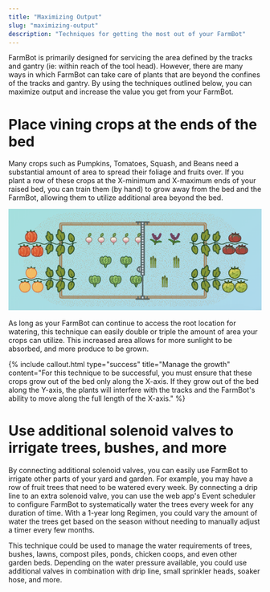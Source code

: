 ```yaml
---
title: "Maximizing Output"
slug: "maximizing-output"
description: "Techniques for getting the most out of your FarmBot"
---
```


FarmBot is primarily designed for servicing the area defined by the tracks and gantry (ie: within reach of the tool head). However, there are many ways in which FarmBot can take care of plants that are beyond the confines of the tracks and gantry. By using the techniques outlined below, you can maximize output and increase the value you get from your FarmBot.

# Place vining crops at the ends of the bed
Many crops such as Pumpkins, Tomatoes, Squash, and Beans need a substantial amount of area to spread their foliage and fruits over. If you plant a row of these crops at the X-minimum and X-maximum ends of your raised bed, you can train them (by hand) to grow away from the bed and the FarmBot, allowing them to utilize additional area beyond the bed.

![Screen Shot 2019-06-18 at 3.19.15 PM.png](_images/Screen_Shot_2019-06-18_at_3.19.15_PM.png)

As long as your FarmBot can continue to access the root location for watering, this technique can easily double or triple the amount of area your crops can utilize. This increased area allows for more sunlight to be absorbed, and more produce to be grown.

{%
include callout.html
type="success"
title="Manage the growth"
content="For this technique to be successful, you must ensure that these crops grow out of the bed only along the X-axis. If they grow out of the bed along the Y-axis, the plants will interfere with the tracks and the FarmBot's ability to move along the full length of the X-axis."
%}

# Use additional solenoid valves to irrigate trees, bushes, and more
By connecting additional solenoid valves, you can easily use FarmBot to irrigate other parts of your yard and garden. For example, you may have a row of fruit trees that need to be watered every week. By connecting a drip line to an extra solenoid valve, you can use the web app's Event scheduler to configure FarmBot to systematically water the trees every week for any duration of time. With a 1-year long Regimen, you could vary the amount of water the trees get based on the season without needing to manually adjust a timer every few months.

This technique could be used to manage the water requirements of trees, bushes, lawns, compost piles, ponds, chicken coops, and even other garden beds. Depending on the water pressure available, you could use additional valves in combination with drip line, small sprinkler heads, soaker hose, and more.
